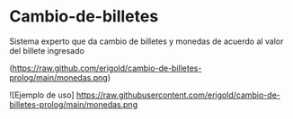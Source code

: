 # Cambio-de-billetes

Sistema experto que da cambio de billetes y monedas de acuerdo al valor del billete ingresado


(https://raw.github.com/erigold/cambio-de-billetes-prolog/main/monedas.png)


![Ejemplo de uso]
https://raw.githubusercontent.com/erigold/cambio-de-billetes-prolog/main/monedas.png
